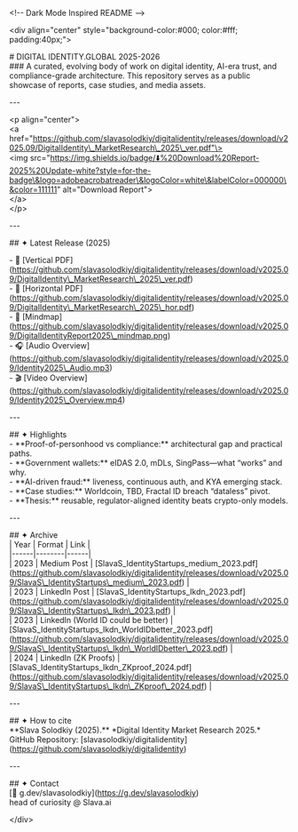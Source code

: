 \<\!-- Dark Mode Inspired README \--\>

\<div align="center" style="background-color:\#000; color:\#fff; padding:40px;"\>

\# DIGITAL IDENTITY.GLOBAL  2025-2026  
\#\#\# A curated, evolving body of work on digital identity, AI-era trust, and compliance-grade architecture. This repository serves as a public showcase of reports, case studies, and media assets.

\---

\<p align="center"\>  
  \<a href="https://github.com/slavasolodkiy/digitalidentity/releases/download/v2025.09/DigitalIdentity\_MarketResearch\_2025\_ver.pdf"\>  
    \<img src="https://img.shields.io/badge/⬇️%20Download%20Report-2025%20Update-white?style=for-the-badge\&logo=adobeacrobatreader\&logoColor=white\&labelColor=000000\&color=111111" alt="Download Report"\>  
  \</a\>  
\</p\>

\---

\#\# ✦ Latest Release (2025)

\- 📄 \[Vertical PDF\](https://github.com/slavasolodkiy/digitalidentity/releases/download/v2025.09/DigitalIdentity\_MarketResearch\_2025\_ver.pdf)    
\- 📄 \[Horizontal PDF\](https://github.com/slavasolodkiy/digitalidentity/releases/download/v2025.09/DigitalIdentity\_MarketResearch\_2025\_hor.pdf)    
\- 🧠 \[Mindmap\](https://github.com/slavasolodkiy/digitalidentity/releases/download/v2025.09/DigitalIdentityReport2025\_mindmap.png)    
\- 🎧 \[Audio Overview\](https://github.com/slavasolodkiy/digitalidentity/releases/download/v2025.09/Identity2025\_Audio.mp3)    
\- 🎬 \[Video Overview\](https://github.com/slavasolodkiy/digitalidentity/releases/download/v2025.09/Identity2025\_Overview.mp4)

\---  
   
\#\# ✦ Highlights  
\- \*\*Proof-of-personhood vs compliance:\*\* architectural gap and practical paths.  
\- \*\*Government wallets:\*\* eIDAS 2.0, mDLs, SingPass—what “works” and why.  
\- \*\*AI-driven fraud:\*\* liveness, continuous auth, and KYA emerging stack.  
\- \*\*Case studies:\*\* Worldcoin, TBD, Fractal ID breach “dataless” pivot.  
\- \*\*Thesis:\*\* reusable, regulator-aligned identity beats crypto-only models.

\---

\#\# ✦ Archive  
| Year | Format | Link |  
|------|--------|------|  
| 2023 | Medium Post | \[SlavaS\_IdentityStartups\_medium\_2023.pdf\](https://github.com/slavasolodkiy/digitalidentity/releases/download/v2025.09/SlavaS\_IdentityStartups\_medium\_2023.pdf) |  
| 2023 | LinkedIn Post | \[SlavaS\_IdentityStartups\_Ikdn\_2023.pdf\](https://github.com/slavasolodkiy/digitalidentity/releases/download/v2025.09/SlavaS\_IdentityStartups\_Ikdn\_2023.pdf) |  
| 2023 | LinkedIn (World ID could be better) | \[SlavaS\_IdentityStartups\_Ikdn\_WorldIDbetter\_2023.pdf\](https://github.com/slavasolodkiy/digitalidentity/releases/download/v2025.09/SlavaS\_IdentityStartups\_Ikdn\_WorldIDbetter\_2023.pdf) |  
| 2024 | LinkedIn (ZK Proofs) | \[SlavaS\_IdentityStartups\_Ikdn\_ZKproof\_2024.pdf\](https://github.com/slavasolodkiy/digitalidentity/releases/download/v2025.09/SlavaS\_IdentityStartups\_Ikdn\_ZKproof\_2024.pdf) |

\---

\#\# ✦ How to cite  
\*\*Slava Solodkiy (2025).\*\* \*Digital Identity Market Research 2025.\*    
GitHub Repository: \[slavasolodkiy/digitalidentity\](https://github.com/slavasolodkiy/digitalidentity)

\---

\#\# ✦ Contact  
\[🔗 g.dev/slavasolodkiy\](https://g.dev/slavasolodkiy)    
head of curiosity @ Slava.ai

\</div\>
